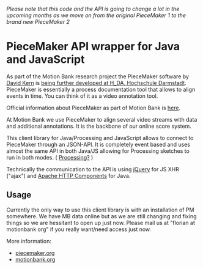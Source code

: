 _Please note that this code and the API is going to change a lot in the upcoming months as we move on from the original PieceMaker 1 to the brand new PieceMaker 2_

# PieceMaker API wrapper for Java and JavaScript

As part of the Motion Bank research project the PieceMaker software by [David Kern](http://www.nutbitsresearch.com/) is [being further developed at H_DA, Hochschule Darmstadt](http://ikum.h-da.de/projekte/mediensysteme/motion-bank-piecemaker/). PieceMaker is essentially a process documentation tool that allows to align events in time. You can think of it as a video annotation tool.

Official information about PieceMaker as part of Motion Bank is [here](http://motionbank.org/en/piecemaker-2/).

At Motion Bank we use PieceMaker to align several video streams with data and additional annotations. It is the backbone of our online score system.

This client library for Java/Processing and JavaScript allows to connect to PieceMaker through an JSON-API. It is completely event based and uses almost the same API in both Java/JS allowing for Processing sketches to run in both modes. ( [Processing?](http://processing.org/) )

Technically the communication to the API is using [jQuery](http://api.jquery.com/jQuery.ajax/) for JS XHR ("ajax") and [Apache HTTP Components](http://hc.apache.org/) for Java.

## Usage

Currently the only way to use this client library is with an installation of PM somewhere. We have MB data online but as we are still changing and fixing things so we are hessitant to open up just now. Please mail us at "florian at motionbank org" if you really want/need access just now.

More information:
- [piecemaker.org](http://piecemaker.org)
- [motionbank.org](http://motionbank.org)
